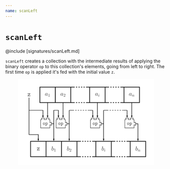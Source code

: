 ```yaml
---
name: scanLeft
---
```


# `scanLeft`

@include [signatures/scanLeft.md]

`scanLeft` creates a collection with the intermediate results of applying the binary operator `op` to this collection's elements, going from left to right. The first time `op` is applied it's fed with the initial value `z`.

<figure class="diagram">
  <img src="images/scanLeft.svg" alt="scanLeft function">
  <!-- <figcaption class="diagram-desc"></figcaption> -->
</figure>
